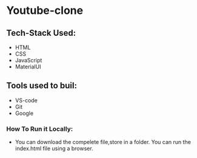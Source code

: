# Youtube-clone
## Tech-Stack Used:
* HTML
* CSS
* JavaScript
* MaterialUI
## Tools used to buil:
* VS-code
* Git 
* Google
### How To Run it Locally: 
* You can download the compelete file,store in a folder. You can run the index.html file using a browser.
